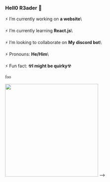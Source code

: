 ### Hell0 R3ader 👋

⚡ I’m currently working on <b>a website</b>\

⚡ I’m currently learning <b>React.js</b>\

⚡ I’m looking to collaborate on <b>My discord bot</b>\

⚡ Pronouns: <b>He/Him</b>\

⚡ Fun fact: ☢️<b>I might be quirky</b>☢️

<span style="font-family: 'Ubuntu Tilding';">foo</span>

<img src=http://savegooglewave.com/wp-content/uploads/2020/04/cat-keyboard-gif-3.jpg width=300>
-->
